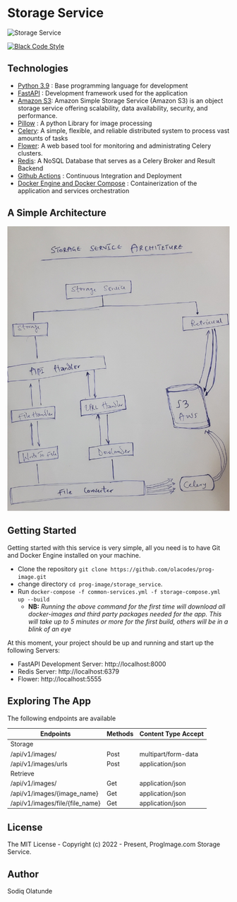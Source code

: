 # Storage Service

![Storage Service](https://github.com/olacodes/prog-image/actions/workflows/storage-service.yml/badge.svg)

[![Black Code Style](https://img.shields.io/badge/code%20style-black-000000.svg)](https://github.com/ambv/black)

## Technologies

- [Python 3.9](https://python.org) : Base programming language for development
- [FastAPI](https://fastapi.tiangolo.com/) : Development framework used for the application
- [Amazon S3](https://aws.amazon.com/s3/): Amazon Simple Storage Service (Amazon S3) is an object storage service offering scalability, data availability, security, and performance.
- [Pillow](https://pillow.readthedocs.io/en/stable/) : A python Library for image processing
- [Celery](https://github.com/celery/celery): A simple, flexible, and reliable distributed system to process vast amounts of tasks
- [Flower](https://github.com/mher/flower): A web based tool for monitoring and administrating Celery clusters.
- [Redis](https://github.com/redis/redis-py): A NoSQL Database that serves as a Celery Broker and Result Backend
- [Github Actions](https://docs.github.com/en/free-pro-team@latest/actions) : Continuous Integration and Deployment
- [Docker Engine and Docker Compose](https://www.docker.com/) : Containerization of the application and services orchestration

## A Simple Architecture

![Storage Service](/static/storage_service.jpg)

## Getting Started

Getting started with this service is very simple, all you need is to have Git and Docker Engine installed on your machine.

- Clone the repository `git clone https://github.com/olacodes/prog-image.git`
- change directory `cd prog-image/storage_service`.
- Run `docker-compose -f common-services.yml -f storage-compose.yml up --build`
  - **NB:** _Running the above command for the first time will download all docker-images and third party packages needed for the app. This will take up to 5 minutes or more for the first build, others will be in a blink of an eye_

At this moment, your project should be up and running and start up the following Servers:

- FastAPI Development Server: http://localhost:8000
- Redis Server: http://localhost:6379
- Flower: http://localhost:5555

## Exploring The App

The following endpoints are available

| Endpoints | Methods | Content Type Accept |
| --------- | ------- | ------------------- |
| Storage
| /api/v1/images/ | Post | multipart/form-data |
| /api/v1/images/urls | Post | application/json |
| Retrieve
| /api/v1/images/ | Get | application/json |
| /api/v1/images/{image_name} | Get | application/json |
| /api/v1/images/file/{file_name}| Get | application/json |

## License

The MIT License - Copyright (c) 2022 - Present, ProgImage.com Storage Service.

## Author

Sodiq Olatunde
